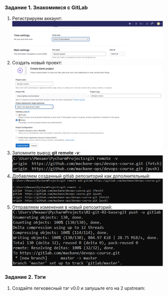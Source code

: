 ### Задание 1. Знакомимся с GitLab

1. Регистрируем аккаунт:  
![img.png](img.png)  
2. Создать новый проект:  
![img_1.png](img_1.png)  
3. Запомните вывод **git remote -v**:  
![img_2.png](img_2.png)  
4. Добавляем созданный gitlab репoзиторий как дополнительный:  
![img_3.png](img_3.png)  
5. Отправляем изменения в новый репозиторий:  
![img_4.png](img_4.png)  

### Задание 2. Тэги

1. Создайте легковесный тэг v0.0 и запушьте его на 2 upstream:
